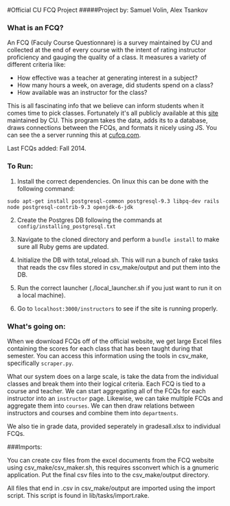 #Official CU FCQ Project
#####Project by: Samuel Volin, Alex Tsankov

### What is an FCQ?

An FCQ (Faculy Course Questionnare) is a survey maintained by CU and collected at the end of every course with the intent of rating instructor proficiency and gauging the quality of a class. It measures a variety of different criteria like:
* How effective was a teacher at generating interest in a subject?
* How many hours a week, on average, did students spend on a class?
* How available was an instructor for the class?

This is all fascinating info that we believe can inform students when it comes time to pick classes. Fortunately it's all publicly available at this [site](http://www.colorado.edu/fcq/) maintained by CU. This program takes the data, adds its to a database, draws connections between the FCQs, and formats it nicely using JS. You can see the a server running this at [cufcq.com](cufcq.com).

Last FCQs added: Fall 2014.

### To Run:
1. Install the correct dependencies. On linux this can be done with the following command:

```sudo apt-get install postgresql-common postgresql-9.3 libpq-dev rails node postgresql-contrib-9.3 openjdk-6-jdk```

2. Create the Postgres DB following the commands at ```config/installing_postgresql.txt```

3. Navigate to the cloned directory and perform a ```bundle install``` to make sure all Ruby gems are updated.

4. Initialize the DB with total_reload.sh. This will run a bunch of rake tasks that reads the csv files stored in csv_make/output and put them into the DB.

5. Run the correct launcher (./local_launcher.sh if you just want to run it on a local machine).

6. Go to ```localhost:3000/instructors``` to see if the site is running properly.

### What's going on:

When we download FCQs off of the official website, we get large Excel files containing the scores for each class that has been taught during that semester. You can access this information using the tools in csv_make, specifically ```scraper.py```.

 What our system does on a large scale, is take the data from the individual classes and break them into their logical criteria. Each FCQ is tied to a course and teacher. We can start aggregating all of the FCQs for each instructor into an ```instructor``` page. Likewise, we can take multiple FCQs and aggregate them into ```courses```. We can then draw relations between instructors and courses and combine them into ```departments```.

We also tie in grade data, provided seperately in gradesall.xlsx to individual FCQs.

###Imports:

You can create csv files from the excel documents from the FCQ website using csv_make/csv_maker.sh, this requires ssconvert which is a gnumeric application. Put the final csv files into to the csv_make/output directory.

All files that end in .csv in csv_make/output are imported using the import script. This script is found in lib/tasks/import.rake.
